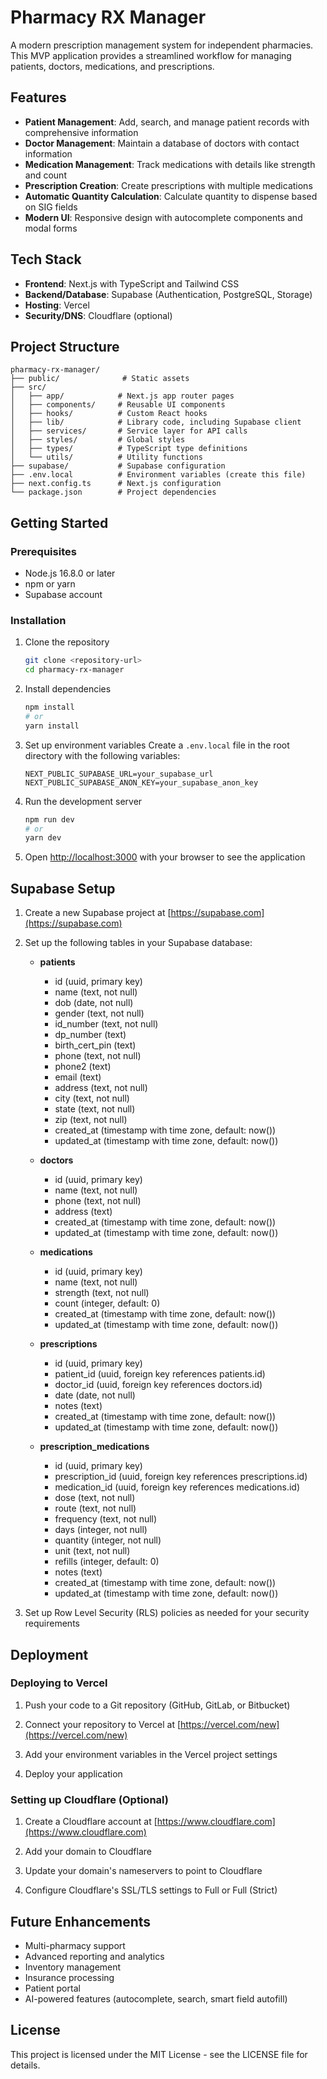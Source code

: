 # Pharmacy RX Manager

A modern prescription management system for independent pharmacies. This MVP application provides a streamlined workflow for managing patients, doctors, medications, and prescriptions.

## Features

- **Patient Management**: Add, search, and manage patient records with comprehensive information
- **Doctor Management**: Maintain a database of doctors with contact information
- **Medication Management**: Track medications with details like strength and count
- **Prescription Creation**: Create prescriptions with multiple medications
- **Automatic Quantity Calculation**: Calculate quantity to dispense based on SIG fields
- **Modern UI**: Responsive design with autocomplete components and modal forms

## Tech Stack

- **Frontend**: Next.js with TypeScript and Tailwind CSS
- **Backend/Database**: Supabase (Authentication, PostgreSQL, Storage)
- **Hosting**: Vercel
- **Security/DNS**: Cloudflare (optional)

## Project Structure

```
pharmacy-rx-manager/
├── public/              # Static assets
├── src/
│   ├── app/            # Next.js app router pages
│   ├── components/     # Reusable UI components
│   ├── hooks/          # Custom React hooks
│   ├── lib/            # Library code, including Supabase client
│   ├── services/       # Service layer for API calls
│   ├── styles/         # Global styles
│   ├── types/          # TypeScript type definitions
│   └── utils/          # Utility functions
├── supabase/           # Supabase configuration
├── .env.local          # Environment variables (create this file)
├── next.config.ts      # Next.js configuration
└── package.json        # Project dependencies
```

## Getting Started

### Prerequisites

- Node.js 16.8.0 or later
- npm or yarn
- Supabase account

### Installation

1. Clone the repository
   ```bash
   git clone <repository-url>
   cd pharmacy-rx-manager
   ```

2. Install dependencies
   ```bash
   npm install
   # or
   yarn install
   ```

3. Set up environment variables
   Create a `.env.local` file in the root directory with the following variables:
   ```
   NEXT_PUBLIC_SUPABASE_URL=your_supabase_url
   NEXT_PUBLIC_SUPABASE_ANON_KEY=your_supabase_anon_key
   ```

4. Run the development server
   ```bash
   npm run dev
   # or
   yarn dev
   ```

5. Open [http://localhost:3000](http://localhost:3000) with your browser to see the application

## Supabase Setup

1. Create a new Supabase project at [https://supabase.com](https://supabase.com)

2. Set up the following tables in your Supabase database:

   - **patients**
     - id (uuid, primary key)
     - name (text, not null)
     - dob (date, not null)
     - gender (text, not null)
     - id_number (text, not null)
     - dp_number (text)
     - birth_cert_pin (text)
     - phone (text, not null)
     - phone2 (text)
     - email (text)
     - address (text, not null)
     - city (text, not null)
     - state (text, not null)
     - zip (text, not null)
     - created_at (timestamp with time zone, default: now())
     - updated_at (timestamp with time zone, default: now())

   - **doctors**
     - id (uuid, primary key)
     - name (text, not null)
     - phone (text, not null)
     - address (text)
     - created_at (timestamp with time zone, default: now())
     - updated_at (timestamp with time zone, default: now())

   - **medications**
     - id (uuid, primary key)
     - name (text, not null)
     - strength (text, not null)
     - count (integer, default: 0)
     - created_at (timestamp with time zone, default: now())
     - updated_at (timestamp with time zone, default: now())

   - **prescriptions**
     - id (uuid, primary key)
     - patient_id (uuid, foreign key references patients.id)
     - doctor_id (uuid, foreign key references doctors.id)
     - date (date, not null)
     - notes (text)
     - created_at (timestamp with time zone, default: now())
     - updated_at (timestamp with time zone, default: now())

   - **prescription_medications**
     - id (uuid, primary key)
     - prescription_id (uuid, foreign key references prescriptions.id)
     - medication_id (uuid, foreign key references medications.id)
     - dose (text, not null)
     - route (text, not null)
     - frequency (text, not null)
     - days (integer, not null)
     - quantity (integer, not null)
     - unit (text, not null)
     - refills (integer, default: 0)
     - notes (text)
     - created_at (timestamp with time zone, default: now())
     - updated_at (timestamp with time zone, default: now())

3. Set up Row Level Security (RLS) policies as needed for your security requirements

## Deployment

### Deploying to Vercel

1. Push your code to a Git repository (GitHub, GitLab, or Bitbucket)

2. Connect your repository to Vercel at [https://vercel.com/new](https://vercel.com/new)

3. Add your environment variables in the Vercel project settings

4. Deploy your application

### Setting up Cloudflare (Optional)

1. Create a Cloudflare account at [https://www.cloudflare.com](https://www.cloudflare.com)

2. Add your domain to Cloudflare

3. Update your domain's nameservers to point to Cloudflare

4. Configure Cloudflare's SSL/TLS settings to Full or Full (Strict)

## Future Enhancements

- Multi-pharmacy support
- Advanced reporting and analytics
- Inventory management
- Insurance processing
- Patient portal
- AI-powered features (autocomplete, search, smart field autofill)

## License

This project is licensed under the MIT License - see the LICENSE file for details.
